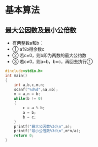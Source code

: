 # 基本算法
## 最大公因数及最小公倍数
* 有两整数a和b：
* ① a%b得余数c
* ② 若c=0，则b即为两数的最大公约数
* ③ 若c≠0，则a=b，b=c，再回去执行①
```c
#include<stdio.h>
int main()
{
	int a,b,c,m,n;
	scanf("%d%d",&a,&b);
	m = a,n = b;
	while(b != 0)
	{
		c = a % b;
		a = b;
		b = c;
	}
	printf("最大公因数%3d\n",a);
	printf("最小公倍数%3d\n",m*n/a);
	return 0; 
}
```
